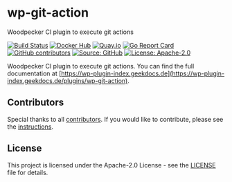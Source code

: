 # wp-git-action

Woodpecker CI plugin to execute git actions

[![Build Status](https://ci.thegeeklab.de/api/badges/thegeeklab/wp-git-action/status.svg)](https://ci.thegeeklab.de/repos/thegeeklab/wp-git-action)
[![Docker Hub](https://img.shields.io/badge/dockerhub-latest-blue.svg?logo=docker&logoColor=white)](https://hub.docker.com/r/thegeeklab/wp-git-action)
[![Quay.io](https://img.shields.io/badge/quay-latest-blue.svg?logo=docker&logoColor=white)](https://quay.io/repository/thegeeklab/wp-git-action)
[![Go Report Card](https://goreportcard.com/badge/github.com/thegeeklab/wp-git-action)](https://goreportcard.com/report/github.com/thegeeklab/wp-git-action)
[![GitHub contributors](https://img.shields.io/github/contributors/thegeeklab/wp-git-action)](https://github.com/thegeeklab/wp-git-action/graphs/contributors)
[![Source: GitHub](https://img.shields.io/badge/source-github-blue.svg?logo=github&logoColor=white)](https://github.com/thegeeklab/wp-git-action)
[![License: Apache-2.0](https://img.shields.io/github/license/thegeeklab/wp-git-action)](https://github.com/thegeeklab/wp-git-action/blob/main/LICENSE)

Woodpecker CI plugin to execute git actions. You can find the full documentation at [https://wp-plugin-index.geekdocs.de](https://wp-plugin-index.geekdocs.de/plugins/wp-git-action).

## Contributors

Special thanks to all [contributors](https://github.com/thegeeklab/wp-git-action/graphs/contributors). If you would like to contribute, please see the [instructions](https://github.com/thegeeklab/wp-git-action/blob/main/CONTRIBUTING.md).

## License

This project is licensed under the Apache-2.0 License - see the [LICENSE](https://github.com/thegeeklab/wp-git-action/blob/main/LICENSE) file for details.
